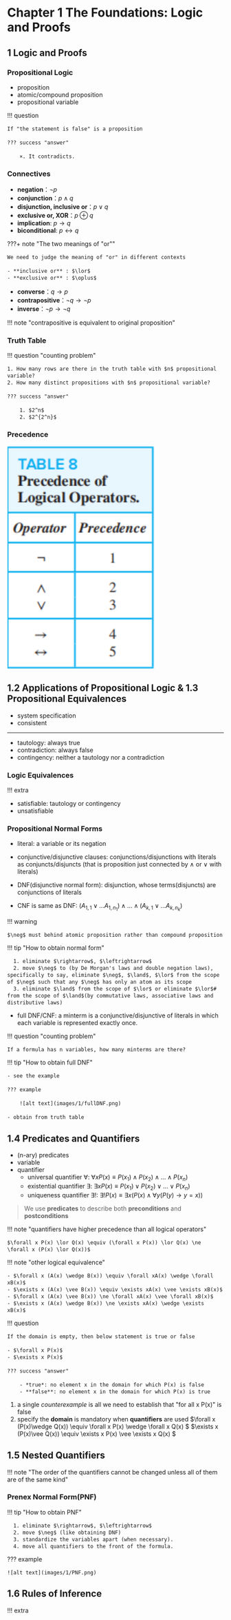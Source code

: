 # Chapter 1 The Foundations: Logic and Proofs

## 1 Logic and Proofs

### Propositional Logic

- proposition
- atomic/compound proposition
- propositional variable

!!! question

    If "the statement is false" is a proposition

    ??? success "answer"

        ×. It contradicts.

### Connectives

- **negation**：$\neg p$
- **conjunction**：$p \land q$
- **disjunction, inclusive or**：$p \lor q$
- **exclusive or, XOR**：$p \oplus q$​
- **implication**: $p \rightarrow q$
- **biconditional**: $p \leftrightarrow q$

???+ note "The two meanings of "or""

    We need to judge the meaning of "or" in different contexts
    
    - **inclusive or** : $\lor$​
    - **exclusive or** : $\oplus$

- **converse**：$q \rightarrow p$
- **contrapositive**：$\neg q \rightarrow \neg p$​
- **inverse**：$\neg p \rightarrow \neg q$

!!! note "contrapositive is equivalent to original proposition"

### Truth Table

!!! question "counting problem"

    1. How many rows are there in the truth table with $n$ propositional variable?
    2. How many distinct propositions with $n$ propositional variable?
   
    ??? success "answer"

        1. $2^n$
        2. $2^{2^n}$

### Precedence

![alt text](images/1/precedence.png)

## 1.2 Applications of Propositional Logic & 1.3 Propositional Equivalences

- system specification
- consistent

---

- tautology: always true
- contradiction: always false
- contingency: neither a tautology nor a contradiction

### Logic Equivalences

!!! extra

- satisfiable: tautology or contingency
- unsatisfiable

### Propositional Normal Forms

- literal: a variable or its negation
- conjunctive/disjunctive clauses: conjunctions/disjunctions with literals as conjuncts/disjuncts (that is proposition just connected by $\land$ or $\lor$ with literals)

- DNF(disjunctive normal form): disjunction, whose terms(disjuncts) are conjunctions of literals
- CNF is same as DNF: $(A_{1, 1} \vee ... A_{1, n_1}) \wedge ... \wedge (A_{k, 1} \vee ... A_{k, n_k})$

!!! warning

    $\neg$ must behind atomic proposition rather than compound proposition

!!! tip "How to obtain normal form"

      1. eliminate $\rightarrow$, $\leftrightarrow$
      2. move $\neg$ to (by De Morgan's laws and double negation laws), specifically to say, eliminate $\neg$, $\land$, $\lor$ from the scope of $\neg$ such that any $\neg$ has only an atom as its scope
      3. eliminate $\land$ from the scope of $\lor$ or eliminate $\lor$# from the scope of $\land$(by commutative laws, associative laws and distributive laws)

- full DNF/CNF: a minterm is a conjunctive/disjunctive of literals in which each variable is represented exactly once.

!!! question "counting problem"

    If a formula has n variables, how many minterms are there?

!!! tip "How to obtain full DNF"

    - see the example

    ??? example    
     
        ![alt text](images/1/fullDNF.png)
    
    - obtain from truth table

## 1.4 Predicates and Quantifiers

- (n-ary) predicates
- variable
- quantifier
  - universal quantifier $\forall$: $\forall xP(x) \equiv P(x_1) \wedge P(x_2) \wedge \dots \wedge P(x_n)$
  - existential quantifier $\exists$: $\exists xP(x) \equiv P(x_1) \vee P(x_2) \vee \dots \vee P(x_n)$
  - uniqueness quantifier $\exists!$: $\exists !P(x) \equiv \exists x (P(x) \wedge \forall y (P(y) \rightarrow y = x))$​

> We use **predicates** to describe both **preconditions** and **postconditions**

!!! note "quantifiers have higher precedence than all logical operators"

    $\forall x P(x) \lor Q(x) \equiv (\forall x P(x)) \lor Q(x) \ne \forall x (P(x) \lor Q(x))$

!!! note "other logical equivalence"

    - $\forall x (A(x) \wedge B(x)) \equiv \forall xA(x) \wedge \forall xB(x)$
    - $\exists x (A(x) \vee B(x)) \equiv \exists xA(x) \vee \exists xB(x)$
    - $\forall x (A(x) \vee B(x)) \ne \forall xA(x) \vee \forall xB(x)$
    - $\exists x (A(x) \wedge B(x)) \ne \exists xA(x) \wedge \exists xB(x)$

!!! question

    If the domain is empty, then below statement is true or false
    
    - $\forall x P(x)$ 
    - $\exists x P(x)$

    ??? success "answer"

        - *true*: no element x in the domain for which P(x) is false
        - **false**: no element x in the domain for which P(x) is true

1. a single *counterexample* is all we need to establish that "for all x P(x)" is false
2. specify the **domain** is mandatory when **quantifiers** are used
   $\forall x (P(x)\wedge Q(x)) \equiv \forall x P(x) \wedge \forall x Q(x) $
$\exists x (P(x)\vee Q(x)) \equiv \exists x P(x) \vee \exists x Q(x) $

## 1.5 Nested Quantifiers

!!! note "The order of the quantifiers cannot be changed unless all of them are of the same kind"

### Prenex Normal Form(PNF)

!!! tip "How to obtain PNF"

      1. eliminate $\rightarrow$, $\leftrightarrow$
      2. move $\neg$ (like obtaining DNF)
      3. standardize the variables apart (when necessary).
      4. move all quantifiers to the front of the formula.

??? example

    ![alt text](images/1/PNF.png)

## 1.6 Rules of Inference

!!! extra
